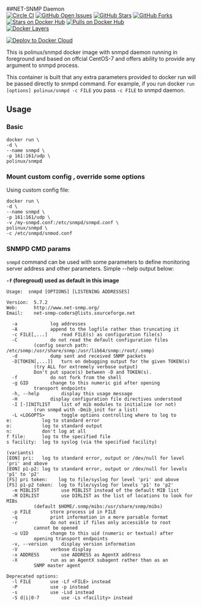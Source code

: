 ##NET-SNMP Daemon  
[![Circle CI](https://circleci.com/gh/pozgo/docker-snmpd/tree/master.svg?style=svg&circle-token=13c04326ff25da8b76a8bd25c14eb6191a03fd2a)](https://circleci.com/gh/pozgo/docker-snmpd/tree/master)
[![GitHub Open Issues](https://img.shields.io/github/issues/pozgo/docker-snmpd.svg)](https://github.com/pozgo/docker-snmpd/issues)
[![GitHub Stars](https://img.shields.io/github/stars/pozgo/docker-snmpd.svg)](https://github.com/pozgo/docker-snmpd)
[![GitHub Forks](https://img.shields.io/github/forks/pozgo/docker-snmpd.svg)](https://github.com/pozgo/docker-snmpd)  
[![Stars on Docker Hub](https://img.shields.io/docker/stars/polinux/snmpd.svg)](https://hub.docker.com/r/polinux/snmpd)
[![Pulls on Docker Hub](https://img.shields.io/docker/pulls/polinux/snmpd.svg)](https://hub.docker.com/r/polinux/snmpd)  
[![Docker Layers](https://imagelayers.io/images/example-badge.svg)](https://hub.docker.com/r/polinux/snmpd)

[![Deploy to Docker Cloud](https://files.cloud.docker.com/images/deploy-to-dockercloud.svg)](https://cloud.docker.com/stack/deploy/?repo=https://github.com/pozgo/docker-snmpd/tree/devel)


This is polinux/snmpd docker image with snmpd daemon running in foreground and based on offcial CentOS-7 and offers ability to provide any argument to snmpd process.

This container is built that any extra parameters provided to docker run will be passed directly to snmpd command. For example, if you run docker `run [options] polinux/snmpd -c FILE` you pass `-c FILE` to snmpd daemon.

## Usage
### Basic

    docker run \
    -d \
    --name snmpd \
    -p 161:161/udp \
    polinux/snmpd

### Mount custom config , override some options
Using custom config file:  

    docker run \
    -d \
    --name snmpd \
    -p 161:161/udp \
    -v /my-snmpd.conf:/etc/snmpd/snmpd.conf \
    polinux/snmpd \
    -c /etc/snmpd/snmod.conf

### SNMPD CMD params
`snmpd` command can be used with some parameters to define monitoring server address and other parameters. Simple --help output below:

**`-f` (foregroud) used as default in this image**  

	Usage:  snmpd [OPTIONS] [LISTENING ADDRESSES]

	Version:  5.7.2
	Web:      http://www.net-snmp.org/
	Email:    net-snmp-coders@lists.sourceforge.net

	  -a			log addresses
	  -A			append to the logfile rather than truncating it
	  -c FILE[,...]		read FILE(s) as configuration file(s)
	  -C			do not read the default configuration files
			  (config search path: /etc/snmp:/usr/share/snmp:/usr/lib64/snmp:/root/.snmp)
	  -d			dump sent and received SNMP packets
	  -D[TOKEN[,...]]	turn on debugging output for the given TOKEN(s)
			  (try ALL for extremely verbose output)
			  Don't put space(s) between -D and TOKEN(s).
	  -f			do not fork from the shell
	  -g GID		change to this numeric gid after opening
			  transport endpoints
	  -h, --help		display this usage message
	  -H			display configuration file directives understood
	  -I [-]INITLIST	list of mib modules to initialize (or not)
			  (run snmpd with -Dmib_init for a list)
	  -L <LOGOPTS>		toggle options controlling where to log to
	e:           log to standard error
	o:           log to standard output
	n:           don't log at all
	f file:      log to the specified file
	s facility:  log to syslog (via the specified facility)

	(variants)
	[EON] pri:   log to standard error, output or /dev/null for level 'pri' and above
	[EON] p1-p2: log to standard error, output or /dev/null for levels 'p1' to 'p2'
	[FS] pri token:    log to file/syslog for level 'pri' and above
	[FS] p1-p2 token:  log to file/syslog for levels 'p1' to 'p2'
	  -m MIBLIST		use MIBLIST instead of the default MIB list
	  -M DIRLIST		use DIRLIST as the list of locations to look for MIBs
			  (default $HOME/.snmp/mibs:/usr/share/snmp/mibs)
	  -p FILE		store process id in FILE
	  -q			print information in a more parsable format
	  -r			do not exit if files only accessible to root
			  cannot be opened
	  -u UID		change to this uid (numeric or textual) after
			  opening transport endpoints
	  -v, --version		display version information
	  -V			verbose display
	  -x ADDRESS		use ADDRESS as AgentX address
	  -X			run as an AgentX subagent rather than as an
			  SNMP master agent

	Deprecated options:
	  -l FILE		use -Lf <FILE> instead
	  -P			use -p instead
	  -s			use -Lsd instead
	  -S d|i|0-7		use -Ls <facility> instead


